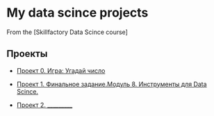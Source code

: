 # My data scince projects
From the [Skillfactory Data Scince course]

## Проекты
* [Проект 0. Игра: Угадай число](https://github.com/Nagliy777/sf_data_science/tree/main/%D0%9F%D1%80%D0%BE%D0%B5%D0%BA%D1%82%D1%8B/project_0)

* [Проект 1. Финальное задание.Модуль 8. Инструменты для Data Scince.](https://github.com/Nagliy777/sf_data_science/blob/main/%D0%9F%D1%80%D0%BE%D0%B5%D0%BA%D1%82%D1%8B/project_final/README.md)
* [Проект 2. _________]() 
